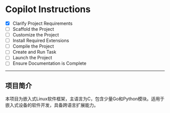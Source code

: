 # Copilot Instructions

- [x] Clarify Project Requirements
- [ ] Scaffold the Project
- [ ] Customize the Project
- [ ] Install Required Extensions
- [ ] Compile the Project
- [ ] Create and Run Task
- [ ] Launch the Project
- [ ] Ensure Documentation is Complete

---

## 项目简介
本项目为嵌入式Linux软件框架，主语言为C，包含少量Go和Python模块。适用于嵌入式设备的软件开发，具备跨语言扩展能力。
